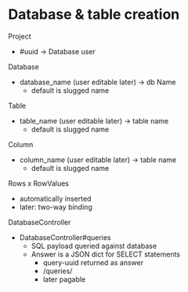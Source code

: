
# Database & table creation

Project
  * #uuid -> Database user

Database
  * database_name (user editable later) -> db Name
    * default is slugged name

Table
  * table_name (user editable later) -> table name
    * default is slugged name

Column
  * column_name (user editable later) -> table name
    * default is slugged name

Rows x RowValues
  * automatically inserted
  * later: two-way binding

DatabaseController
  * DatabaseController#queries
    * SQL payload queried against database
    * Answer is a JSON dict for SELECT statements
      * query-uuid returned as answer
      * /queries/<query-uuid>
      * later pagable
